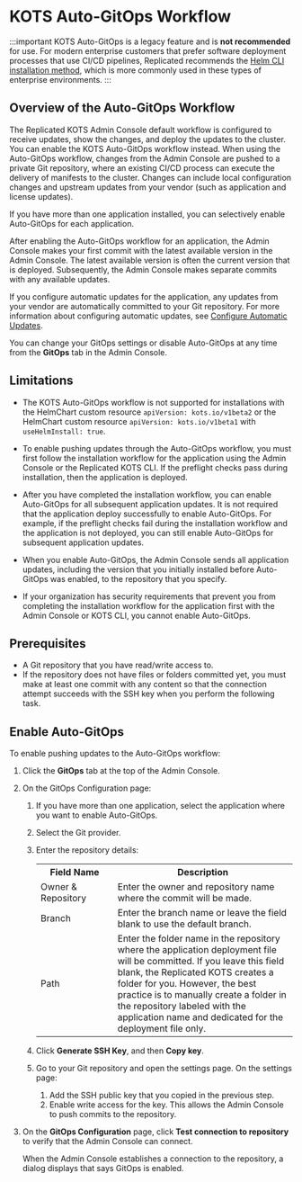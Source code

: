# KOTS Auto-GitOps Workflow

:::important
KOTS Auto-GitOps is a legacy feature and is **not recommended** for use. For modern enterprise customers that prefer software deployment processes that use CI/CD pipelines, Replicated recommends the [Helm CLI installation method](/vendor/install-with-helm), which is more commonly used in these types of enterprise environments.
:::

## Overview of the Auto-GitOps Workflow

The Replicated KOTS Admin Console default workflow is configured to receive updates, show the changes, and deploy the updates to the cluster. You can enable the KOTS Auto-GitOps workflow instead. When using the Auto-GitOps workflow, changes from the Admin Console are pushed to a private Git repository, where an existing CI/CD process can execute the delivery of manifests to the cluster. Changes can include local configuration changes and upstream updates from your vendor (such as application and license updates).

If you have more than one application installed, you can selectively enable Auto-GitOps for each application.

After enabling the Auto-GitOps workflow for an application, the Admin Console makes your first commit with the latest available version in the Admin Console. The latest available version is often the current version that is deployed. Subsequently, the Admin Console makes separate commits with any available updates.

If you configure automatic updates for the application, any updates from your vendor are automatically committed to your Git repository. For more information about configuring automatic updates, see [Configure Automatic Updates](/enterprise/updating-apps).

You can change your GitOps settings or disable Auto-GitOps at any time from the **GitOps** tab in the Admin Console.

## Limitations

- The KOTS Auto-GitOps workflow is not supported for installations with the HelmChart custom resource `apiVersion: kots.io/v1beta2` or the HelmChart custom resource `apiVersion: kots.io/v1beta1` with `useHelmInstall: true`.

- To enable pushing updates through the Auto-GitOps workflow, you must first follow the installation workflow for the application using the Admin Console or the Replicated KOTS CLI. If the preflight checks pass during installation, then the application is deployed.

- After you have completed the installation workflow, you can enable Auto-GitOps for all subsequent application updates. It is not required that the application deploy successfully to enable Auto-GitOps. For example, if the preflight checks fail during the installation workflow and the application is not deployed, you can still enable Auto-GitOps for subsequent application updates.

- When you enable Auto-GitOps, the Admin Console sends all application updates, including the version that you initially installed before Auto-GitOps was enabled, to the repository that you specify.

- If your organization has security requirements that prevent you from completing the installation workflow for the application first with the Admin Console or KOTS CLI, you cannot enable Auto-GitOps.

## Prerequisites

- A Git repository that you have read/write access to.
- If the repository does not have files or folders committed yet, you must make at least one commit with any content so that the connection attempt succeeds with the SSH key when you perform the following task.

## Enable Auto-GitOps

To enable pushing updates to the Auto-GitOps workflow:

1. Click the **GitOps** tab at the top of the Admin Console.

1. On the GitOps Configuration page:

    1. If you have more than one application, select the application where you want to enable Auto-GitOps.
    1. Select the Git provider.
    1. Enter the repository details:

       <table>
        <tr>
          <th width="30%">Field Name</th>
          <th width="70%">Description</th>
        </tr>
        <tr>
          <td>Owner & Repository</td>
          <td>Enter the owner and repository name where the commit will be made.</td>
        </tr>
        <tr>
          <td>Branch</td>
          <td>Enter the branch name or leave the field blank to use the default branch.</td>
        </tr>
        <tr>
          <td>Path</td>
          <td>Enter the folder name in the repository where the application deployment file will be committed. If you leave this field blank, the Replicated KOTS creates a folder for you. However, the best practice is to manually create a folder in the repository labeled with the application name and dedicated for the deployment file only.</td>
          </tr>
       </table>

    1. Click **Generate SSH Key**, and then **Copy key**.
    1. Go to your Git repository and open the settings page. On the settings page:
       1. Add the SSH public key that you copied in the previous step.
       1. Enable write access for the key. This allows the Admin Console to push commits to the repository.

1. On the **GitOps Configuration** page, click **Test connection to repository** to verify that the Admin Console can connect.

    When the Admin Console establishes a connection to the repository, a dialog displays that says GitOps is enabled.
